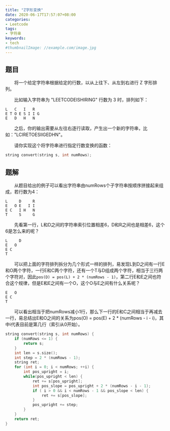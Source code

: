 ```yaml
---
title: "Z字形变换"
date: 2020-06-17T17:57:07+08:00
categories:
- Leetcode
tags:
- 字符串
keywords:
- tech
#thumbnailImage: //example.com/image.jpg
---
```


<!--more-->
## 题目
　　将一个给定字符串根据给定的行数，以从上往下、从左到右进行 Z 字形排列。

　　比如输入字符串为 "LEETCODEISHIRING" 行数为 3 时，排列如下：
```
L   C   I   R
E T O E S I I G
E   D   H   N
```

　　之后，你的输出需要从左往右逐行读取，产生出一个新的字符串，比如："LCIRETOESIIGEDHN"。

　　请你实现这个将字符串进行指定行数变换的函数：
```cpp
string convert(string s, int numRows);
```

## 题解
　　从题目给出的例子可以看出字符串由numRows个子字符串按顺序拼接起来组成，若行数为4：
```
L     D     R
E   O E   I I
E C   I H   N
T     S     G
```
　　先看第一行，L和D之间的字符串索引位置相差6，D和R之间也是相差6，这个6是怎么来的呢？
```
L     D
E   O
E C
T
```
　　可以把上面的字符排列拆分为几个形式一样的排列，易发现L到D之间有一行E和O两个字符，一行E和C两个字符，还有一个T与D组成两个字符，相当于三行两个字符对，因此`pos(D) = pos(L) + 2 * (numRows - 1)`，第二行E和E之间也符合这个规律，但是E和E之间有一个O，这个O与E之间有什么关系呢？
```
E   O
E C
T
```
　　可以看出相当于把numRows减小1行，那么下一行的E和C之间相当于再减去一行，易总结出E和O之间的关系为pos(O) = pos(E) + 2 * (numRows - i - i)，其中i代表目前是第几行（索引从0开始）。

```cpp
string convert(string s, int numRows) {
    if (numRows <= 1) {
        return s;
    }
    int len = s.size();
    int step = 2 * (numRows - 1);
    string ret;
    for (int i = 0; i < numRows; ++i) {
        int pos_upright = i;
        while(pos_upright < len) {
            ret += s[pos_upright];
            int pos_slope = pos_upright + 2 * (numRows - i - 1);
            if ( i > 0 && i < numRows - 1 && pos_slope < len) {
                ret += s[pos_slope];
            }
            pos_upright += step;
        }
    }
    return ret;
}
```